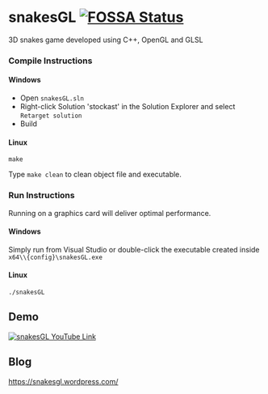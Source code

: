 # snakesGL [![FOSSA Status](https://app.fossa.io/api/projects/git%2Bgithub.com%2FRajdeepKonwar%2FsnakesGL.svg?type=shield)](https://app.fossa.io/projects/git%2Bgithub.com%2FRajdeepKonwar%2FsnakesGL?ref=badge_shield)
3D snakes game developed using C++, OpenGL and GLSL

### Compile Instructions
#### Windows
* Open `snakesGL.sln`
* Right-click Solution 'stockast' in the Solution Explorer and select `Retarget solution`
* Build

#### Linux
```
make
```
Type `make clean` to clean object file and executable.

### Run Instructions
Running on a graphics card will deliver optimal performance.

#### Windows
Simply run from Visual Studio or double-click the executable created inside `x64\\{config}\snakesGL.exe`

#### Linux
```
./snakesGL
```

## Demo
[![snakesGL YouTube Link](https://img.youtube.com/vi/DJgKYX8bxGo/0.jpg)](https://youtu.be/DJgKYX8bxGo)

## Blog
https://snakesgl.wordpress.com/
